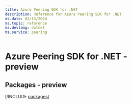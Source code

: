 ```yaml
---
title: Azure Peering SDK for .NET
description: Reference for Azure Peering SDK for .NET
ms.date: 02/13/2024
ms.topic: reference
ms.devlang: dotnet
ms.service: peering
---
```

# Azure Peering SDK for .NET - preview
## Packages - preview
[!INCLUDE [packages](peering-index.md)]